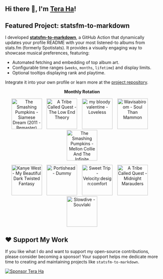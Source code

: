 ## Hi there 👋, I'm [Tera Ha](https://teraha.com)!

## Featured Project: statsfm-to-markdown

I developed **[statsfm-to-markdown](https://github.com/teraha-dev/statsfm-to-markdown)**, a GitHub Action that dynamically updates your profile README with your most listened-to albums from stats.fm (formerly Spotistats). It provides a visually engaging way to showcase musical preferences, featuring:

* Automated fetching and embedding of top album art.
* Configurable time ranges (`weeks`, `months`, `lifetime`) and display limits.
* Optional tooltips displaying rank and playtime.

Integrate it into your own profile or learn more at the [project repository](https://github.com/teraha-dev/statsfm-to-markdown).

<p align="center"><strong>Monthly Rotation</strong></p> 

<!-- STATSFM START -->

<p align="center"><a href="https://open.spotify.com/album/3YDm8Vu6IOjjVdLNHlJtj0" target="_blank" rel="noopener noreferrer" title="#1 The Smashing Pumpkins - Siamese Dream (2011 - Remaster) (7h 47m)"><img src="https://i.scdn.co/image/ab67616d0000b2732d6d46ea0c000c11083f2158" alt="The Smashing Pumpkins - Siamese Dream (2011 - Remaster)" width="100" height="100"></a>    <a href="https://open.spotify.com/album/1p12OAWwudgMqfMzjMvl2a" target="_blank" rel="noopener noreferrer" title="#2 A Tribe Called Quest - The Low End Theory (5h 35m)"><img src="https://is1-ssl.mzstatic.com/image/thumb/Music115/v4/e0/14/c8/e014c80a-425b-e01a-1124-cee985bcb5e6/dj.qafpkddz.jpg/768x768bb.jpg" alt="A Tribe Called Quest - The Low End Theory" width="100" height="100"></a>    <a href="https://open.spotify.com/album/3GH4IiI6jQAIvnHVdb5FB6" target="_blank" rel="noopener noreferrer" title="#3 my bloody valentine - Loveless (5h 34m)"><img src="https://is1-ssl.mzstatic.com/image/thumb/Music116/v4/d8/9c/a2/d89ca2ad-3191-d877-4c2f-13fb3e619a7b/887830015998.png/768x768bb.jpg" alt="my bloody valentine - Loveless" width="100" height="100"></a>    <a href="https://open.spotify.com/album/5AkWLK0JlhpsOgEXycDNN0" target="_blank" rel="noopener noreferrer" title="#4 Wavisabiroom - Soul Than Mammon (4h 14m)"><img src="https://is1-ssl.mzstatic.com/image/thumb/Music113/v4/76/65/40/7665404f-ba1c-338f-a0f3-81d24f3f6be8/Wavisabiroom_SoulThanMomman_3000.jpg/768x768bb.jpg" alt="Wavisabiroom - Soul Than Mammon" width="100" height="100"></a>    <a href="https://open.spotify.com/album/09LdvC3k8ybEmyeiShUWw2" target="_blank" rel="noopener noreferrer" title="#5 The Smashing Pumpkins - Mellon Collie And The Infinite Sadness (3h 43m)"><img src="https://is1-ssl.mzstatic.com/image/thumb/Music115/v4/ca/ce/b2/caceb2ed-50f0-c666-e4d0-165a0a1541fc/13UABIM04008.rgb.jpg/768x768bb.jpg" alt="The Smashing Pumpkins - Mellon Collie And The Infinite Sadness" width="100" height="100"></a></p>
<p align="center"><a href="https://open.spotify.com/album/6klUp8sQyRXGuJhqZu4PG3" target="_blank" rel="noopener noreferrer" title="#6 Kanye West - My Beautiful Dark Twisted Fantasy (3h 1m)"><img src="https://i.scdn.co/image/ab67616d0000b273baf2a68126739ff553f2930a" alt="Kanye West - My Beautiful Dark Twisted Fantasy" width="100" height="100"></a>    <a href="https://open.spotify.com/album/3539EbNgIdEDGBKkUf4wno" target="_blank" rel="noopener noreferrer" title="#7 Portishead - Dummy (2h 35m)"><img src="https://is1-ssl.mzstatic.com/image/thumb/Music115/v4/c1/71/93/c1719342-df7d-e9c5-c87c-53dae5afb289/00042282855329.rgb.jpg/768x768bb.jpg" alt="Portishead - Dummy" width="100" height="100"></a>    <a href="https://open.spotify.com/album/6geDeresfKATEklDXuXY93" target="_blank" rel="noopener noreferrer" title="#8 Sweet Trip - Velocity:design:comfort (2h 25m)"><img src="https://is1-ssl.mzstatic.com/image/thumb/Music115/v4/c3/e8/4c/c3e84cec-9489-62af-2fad-4c76cc4836e7/mzi.dlnvjlfx.jpg/768x768bb.jpg" alt="Sweet Trip - Velocity:design:comfort" width="100" height="100"></a>    <a href="https://open.spotify.com/album/4v5x3Oo3UjQ9YmF3hRAip5" target="_blank" rel="noopener noreferrer" title="#9 A Tribe Called Quest - Midnight Marauders (2h 8m)"><img src="https://is1-ssl.mzstatic.com/image/thumb/Music126/v4/d1/90/11/d1901153-4595-7f2f-12d2-661be9eef883/012414149022.jpg/768x768bb.jpg" alt="A Tribe Called Quest - Midnight Marauders" width="100" height="100"></a>    <a href="https://open.spotify.com/album/4i21O3uVh5palcfFhCjlT7" target="_blank" rel="noopener noreferrer" title="#10 Slowdive - Souvlaki (2h 5m)"><img src="https://is1-ssl.mzstatic.com/image/thumb/Music125/v4/c2/a0/a4/c2a0a495-ec33-27f1-c6db-0dff1c3ba15d/dj.pzrqoswp.jpg/768x768bb.jpg" alt="Slowdive - Souvlaki" width="100" height="100"></a></p>
<!-- STATSFM END -->

## ❤️ Support My Work

If you like what I do and want to support my open-source contributions, please consider becoming a sponsor! Your support helps me dedicate more time to creating and maintaining projects like `statsfm-to-markdown`.

[![Sponsor Tera Ha](https://img.shields.io/github/sponsors/teraha-dev?style=social&logo=github)](https://github.com/sponsors/teraha-dev)
